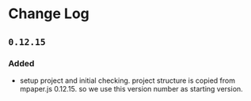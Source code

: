 # Change Log

## `0.12.15`

### Added

- setup project and initial checking. project structure is copied from mpaper.js 0.12.15.
  so we use this version number as starting version.
 